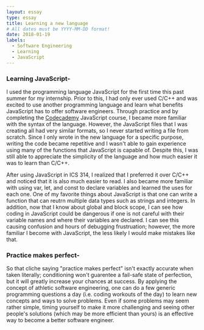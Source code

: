 ```yaml
---
layout: essay
type: essay
title: Learning a new language
# All dates must be YYYY-MM-DD format!
date: 2018-01-19
labels:
  - Software Engineering
  - Learning
  - JavaScript
---
```

### Learning JavaScript-
I used the programming language JavaScript for the first time this past summer for my internship. Prior to this, I had only ever used C/C++ and was excited to use another programming language and learn what benefits JavaScript has to offer software engineers. Through practice and by completing the [Codecademy](https://www.codecademy.com/) JavaScript course, I became more familiar with the syntax of the language. However, the JavaScript files that I was creating all had very similar formats, so I never started writing a file from scratch. Since I only wrote in the new language for a specific purpose, writing the code became repetitive and I wasn't able to gain experience using many of the functions that JavaScript is capable of. Despite this, I was still able to appreciate the simplicity of the language and how much easier it was to learn than C/C++.

After using JavaScript in ICS 314, I realized that I preferred it over C/C++ and noticed that it is also much easier to read. I also became more familiar with using var, let, and const to declare variables and learned the uses for each one. One of my favorite things about JavaScript is that one can write a function that can reutrn multiple data types such as strings and integers. In addition, now that I know about global and block scope, I can see how coding in JavaScript could be dangerous if one is not careful with their variable names and where their variables are declared. I can see this causing confusion and hours of debugging frustruation; however, the more familiar I become with JavaScript, the less likely I would make mistakes like that. 

### Practice makes perfect-
So that cliche saying "practice makes perfect" isn't exactly accurate when taken literally; conditioning won't guarentee a fail-safe state of perfection, but it will greatly increase your chances at success. By applying the concept of athletic software engineering, one can do a few generic programming questions a day (i.e. coding workouts of the day) to learn new concepts and ways to solve problems. Even if some problems may seem rather simple, timing yourself to make it more challenging and seeing other people's solutions (which may be more efficient than yours) is an effective way to become a better software engineer. 
